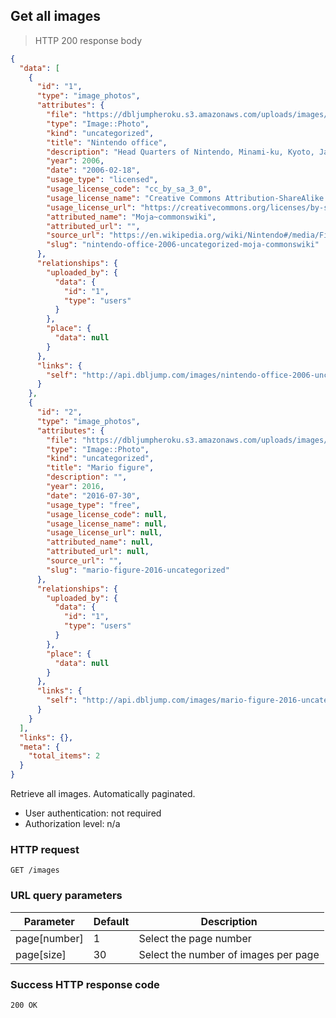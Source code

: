 ## Get all images

> HTTP 200 response body

```JSON
{
  "data": [
    {
      "id": "1",
      "type": "image_photos",
      "attributes": {
        "file": "https://dbljumpheroku.s3.amazonaws.com/uploads/images/1/nintendo-hq-kyoto-2006.jpg",
        "type": "Image::Photo",
        "kind": "uncategorized",
        "title": "Nintendo office",
        "description": "Head Quarters of Nintendo, Minami-ku, Kyoto, Japan. The picture was taken by the poster in February, 2006.",
        "year": 2006,
        "date": "2006-02-18",
        "usage_type": "licensed",
        "usage_license_code": "cc_by_sa_3_0",
        "usage_license_name": "Creative Commons Attribution-ShareAlike 3.0",
        "usage_license_url": "https://creativecommons.org/licenses/by-sa/3.0",
        "attributed_name": "Moja~commonswiki",
        "attributed_url": "",
        "source_url": "https://en.wikipedia.org/wiki/Nintendo#/media/File:Nintendo_office.jpg",
        "slug": "nintendo-office-2006-uncategorized-moja-commonswiki"
      },
      "relationships": {
        "uploaded_by": {
          "data": {
            "id": "1",
            "type": "users"
          }
        },
        "place": {
          "data": null
        }
      },
      "links": {
        "self": "http://api.dbljump.com/images/nintendo-office-2006-uncategorized-moja-commonswiki"
      }
    },
    {
      "id": "2",
      "type": "image_photos",
      "attributes": {
        "file": "https://dbljumpheroku.s3.amazonaws.com/uploads/images/2/mario-figure.jpg",
        "type": "Image::Photo",
        "kind": "uncategorized",
        "title": "Mario figure",
        "description": "",
        "year": 2016,
        "date": "2016-07-30",
        "usage_type": "free",
        "usage_license_code": null,
        "usage_license_name": null,
        "usage_license_url": null,
        "attributed_name": null,
        "attributed_url": null,
        "source_url": "",
        "slug": "mario-figure-2016-uncategorized"
      },
      "relationships": {
        "uploaded_by": {
          "data": {
            "id": "1",
            "type": "users"
          }
        },
        "place": {
          "data": null
        }
      },
      "links": {
        "self": "http://api.dbljump.com/images/mario-figure-2016-uncategorized"
      }
    }
  ],
  "links": {},
  "meta": {
    "total_items": 2
  }
}
```

Retrieve all images. Automatically paginated.

* User authentication: not required
* Authorization level: n/a

### HTTP request

`GET /images`

### URL query parameters

Parameter | Default | Description
--------- | ------- | -----------
page[number] | 1 | Select the page number
page[size] | 30 | Select the number of images per page

### Success HTTP response code

`200 OK`
